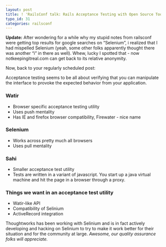 ```yaml
---
layout: post
title: ! 'RailsConf talk: Rails Acceptance Testing with Open Source Tools - Dave Hoover'
typo_id: 31
categories: railsconf
---
```

**Update:** After wondering for a while why my stupid notes from railsconf were getting top results for google searches on “Selenium”, i realized that I had mispelled Selenium (yeah, some other folks apparently thought there was another “i” in there as well). Whew, lucky I spotted that - now notkeepingitreal.com can get back to its relative anonymity.

Now, back to your regularly scheduled post:

Acceptance testing seems to be all about verifying that you can manipulate the interface to provoke the expected behavior from your application.

### Watir

-   Browser specific acceptance testing utility
-   Uses push mentality
-   Has IE and firefox browser compatibility, Firewater - nice name

### Selenium

-   Works across pretty much all browsers
-   Uses pull mentality

### Sahi

-   Smaller acceptance test utility
-   Tests are written in a variant of javascript. You start up a java virtual machine and hit the page in a browser through a proxy.

### Things we want in an acceptance test utility

-   Watir-like API
-   Compatibility of Selinium
-   ActiveRecord integration

Thoughtworks has been working with Selinium and is in fact actively developing and hacking on Selinium to try to make it work better for their situation and for the community at large. *Awesome, our quality assurance folks will appreciate.*
